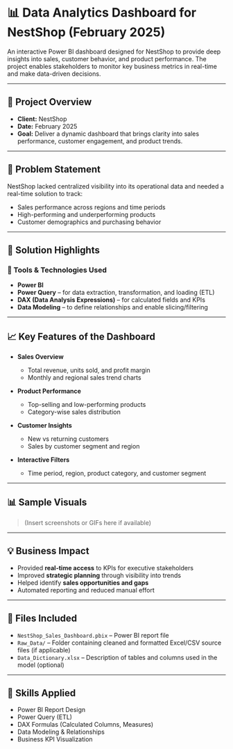 # 📊 Data Analytics Dashboard for NestShop (February 2025)

An interactive Power BI dashboard designed for NestShop to provide deep insights into sales, customer behavior, and product performance. The project enables stakeholders to monitor key business metrics in real-time and make data-driven decisions.

---

## 🚀 Project Overview

- **Client:** NestShop
- **Date:** February 2025
- **Goal:** Deliver a dynamic dashboard that brings clarity into sales performance, customer engagement, and product trends.

---

## 📌 Problem Statement

NestShop lacked centralized visibility into its operational data and needed a real-time solution to track:

- Sales performance across regions and time periods
- High-performing and underperforming products
- Customer demographics and purchasing behavior

---

## 🎯 Solution Highlights

### 🧩 Tools & Technologies Used

- **Power BI**  
- **Power Query** – for data extraction, transformation, and loading (ETL)  
- **DAX (Data Analysis Expressions)** – for calculated fields and KPIs  
- **Data Modeling** – to define relationships and enable slicing/filtering  

---

## 📈 Key Features of the Dashboard

- **Sales Overview**
  - Total revenue, units sold, and profit margin
  - Monthly and regional sales trend charts

- **Product Performance**
  - Top-selling and low-performing products
  - Category-wise sales distribution

- **Customer Insights**
  - New vs returning customers
  - Sales by customer segment and region

- **Interactive Filters**
  - Time period, region, product category, and customer segment

---

## 📊 Sample Visuals

> (Insert screenshots or GIFs here if available)

---

## 💡 Business Impact

- Provided **real-time access** to KPIs for executive stakeholders
- Improved **strategic planning** through visibility into trends
- Helped identify **sales opportunities and gaps**
- Automated reporting and reduced manual effort

---

## 📁 Files Included

- `NestShop_Sales_Dashboard.pbix` – Power BI report file
- `Raw_Data/` – Folder containing cleaned and formatted Excel/CSV source files (if applicable)
- `Data_Dictionary.xlsx` – Description of tables and columns used in the model (optional)

---

## 🧠 Skills Applied

- Power BI Report Design
- Power Query (ETL)
- DAX Formulas (Calculated Columns, Measures)
- Data Modeling & Relationships
- Business KPI Visualization


